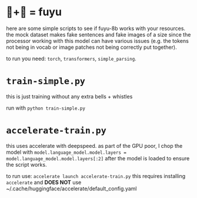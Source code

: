 # 🍅+🍎 = fuyu

here are some simple scripts to see if fuyu-8b works with your resources.
the mock dataset makes fake sentences and fake images of a size since the processor working with this model can have various issues (e.g. the tokens not being in vocab or image patches not being correctly put together).

to run you need: `torch`, `transformers`, `simple_parsing`.

# `train-simple.py`
this is just training without any extra bells + whistles

run with `python train-simple.py`

# `accelerate-train.py`
this uses accelerate with deepspeed.
as part of the GPU poor, I chop the model with `model.language_model.model.layers = model.language_model.model.layers[:2]` after the model is loaded to ensure the script works.

to run use: `accelerate launch accelerate-train.py`
this requires installing `accelerate` and **DOES NOT** use ~/.cache/huggingface/accelerate/default_config.yaml
